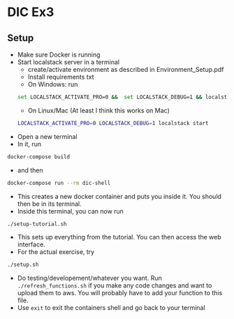 # DIC Ex3

## Setup

- Make sure Docker is running
- Start localstack server in a terminal
  -  create/activate environment as described in Environment_Setup.pdf
  - Install requirements txt
  -  On Windows: run
  ```bash
  set LOCALSTACK_ACTIVATE_PRO=0 &&  set LOCALSTACK_DEBUG=1 && localstack start
  ```
  - On Linux/Mac (At least I think this works on Mac)
  ```bash
  LOCALSTACK_ACTIVATE_PRO=0 LOCALSTACK_DEBUG=1 localstack start
  ```
- Open a new terminal
- In it, run
```bash
docker-compose build 
```
- and then
```bash
docker-compose run --rm dic-shell
```
- This creates a new docker container and puts you inside it. You should then be in its terminal.
- Inside this terminal, you can now run
```bash
./setup-tutorial.sh
```
- This sets up everything from the tutorial. You can then access the web interface.
- For the actual exercise, try
```bash
./setup.sh
```
- Do testing/developement/whatever you want. Run ```./refresh_functions.sh``` if you make any code changes and want to upload them to aws. You will probably have to add your function to this file.
- Use ```exit``` to exit the containers shell and go back to your terminal
